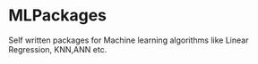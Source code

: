 # MLPackages
Self written packages for Machine learning algorithms like Linear Regression, KNN,ANN etc.
